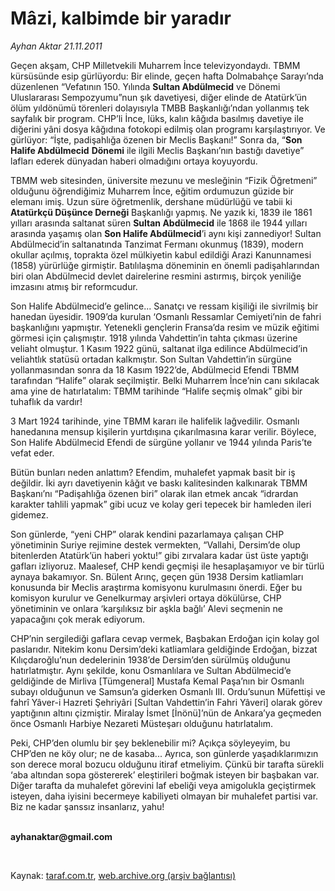 # Mâzi, kalbimde bir yaradır

*Ayhan Aktar 21.11.2011*

<div class="yazi"><p>Geçen akşam, CHP Milletvekili Muharrem İnce televizyondaydı. TBMM kürsüsünde esip gürlüyordu: Bir elinde, geçen hafta Dolmabahçe Sarayı’nda düzenlenen “Vefatının 150. Yılında <b>Sultan Abdülmecid</b> ve Dönemi Uluslararası Sempozyumu”nun şık davetiyesi, diğer elinde de Atatürk’ün ölüm yıldönümü törenleri dolayısıyla TMBB Başkanlığı’ndan yollanmış tek sayfalık bir program. CHP’li İnce, lüks, kalın kâğıda basılmış davetiye ile diğerini yâni dosya kâğıdına fotokopi edilmiş olan programı karşılaştırıyor. Ve gürlüyor: “İşte, padişahlığa özenen bir Meclis Başkanı!” Sonra da, “<b>Son Halife Abdülmecid</b> <b>Dönemi</b> ile ilgili Meclis Başkanı’nın bastığı davetiye” lafları ederek dünyadan haberi olmadığını ortaya koyuyordu.</p>
<p>TBMM web sitesinden, üniversite mezunu ve mesleğinin “Fizik Öğretmeni” olduğunu öğrendiğimiz Muharrem İnce, eğitim ordumuzun güzide bir elemanı imiş. Uzun süre öğretmenlik, dershane müdürlüğü ve tabii ki <b>Atatürkçü Düşünce Derneği</b> Başkanlığı yapmış. Ne yazık ki, 1839 ile 1861 yılları arasında saltanat süren <b>Sultan Abdülmecid</b> ile 1868 ile 1944 yılları arasında yaşamış olan <b>Son Halife Abdülmecid</b>’i aynı kişi zannediyor! Sultan Abdülmecid’in saltanatında Tanzimat Fermanı okunmuş (1839), modern okullar açılmış, toprakta özel mülkiyetin kabul edildiği Arazi Kanunnamesi (1858) yürürlüğe girmiştir. Batılılaşma döneminin en önemli padişahlarından biri olan Abdülmecid devlet dairelerine resmini astırmış, birçok yeniliğe imzasını atmış bir reformcudur.</p>
<p>Son Halife Abdülmecid’e gelince... Sanatçı ve ressam kişiliği ile sivrilmiş bir hanedan üyesidir. 1909’da kurulan ‘Osmanlı Ressamlar Cemiyeti’nin de fahri başkanlığını yapmıştır. Yetenekli gençlerin Fransa’da resim ve müzik eğitimi görmesi için çalışmıştır. 1918 yılında Vahdettin’in tahta çıkması üzerine veliaht olmuştur. 1 Kasım 1922 günü, saltanat ilga edilince Abdülmecid’in veliahtlık statüsü ortadan kalkmıştır. Son Sultan Vahdettin’in sürgüne yollanmasından sonra da 18 Kasım 1922’de, Abdülmecid Efendi TBMM tarafından “Halife” olarak seçilmiştir. Belki Muharrem İnce’nin canı sıkılacak ama yine de hatırlatalım: TBMM tarihinde “Halife seçmiş olmak” gibi bir tuhaflık da vardır!</p>
<p>3 Mart 1924 tarihinde, yine TBMM kararı ile halifelik lağvedilir. Osmanlı hanedanına mensup kişilerin yurtdışına çıkarılmasına karar verilir. Böylece, Son Halife Abdülmecid Efendi de sürgüne yollanır ve 1944 yılında Paris’te vefat eder.</p>
<p>Bütün bunları neden anlattım? Efendim, muhalefet yapmak basit bir iş değildir. İki ayrı davetiyenin kâğıt ve baskı kalitesinden kalkınarak TBMM Başkanı’nı “Padişahlığa özenen biri” olarak ilan etmek ancak “idrardan karakter tahlili yapmak” gibi ucuz ve kolay geri tepecek bir hamleden ileri gidemez.</p>
<p>Son günlerde, “yeni CHP” olarak kendini pazarlamaya çalışan CHP yönetiminin Suriye rejimine destek vermekten, “Vallahi, Dersim’de olup bitenlerden Atatürk’ün haberi yoktu!” gibi zırvalara kadar üst üste yaptığı gafları izliyoruz. Maalesef, CHP kendi geçmişi ile hesaplaşamıyor ve bir türlü aynaya bakamıyor. Sn. Bülent Arınç, geçen gün 1938 Dersim katliamları konusunda bir Meclis araştırma komisyonu kurulmasını önerdi. Eğer bu komisyon kurulur ve Genelkurmay arşivleri ortaya dökülürse, CHP yönetiminin ve onlara ‘karşılıksız bir aşkla bağlı’ Alevi seçmenin ne yapacağını çok merak ediyorum.</p>
<p>CHP’nin sergilediği gaflara cevap vermek, Başbakan Erdoğan için kolay gol paslarıdır. Nitekim konu Dersim’deki katliamlara geldiğinde Erdoğan, bizzat Kılıçdaroğlu’nun dedelerinin 1938’de Dersim’den sürülmüş olduğunu hatırlatmıştır. Aynı şekilde, konu Osmanlılara ve Sultan Abdülmecid’e geldiğinde de Mirliva [Tümgeneral] Mustafa Kemal Paşa’nın bir Osmanlı subayı olduğunun ve Samsun’a giderken Osmanlı III. Ordu’sunun Müfettişi ve fahrî Yâver-i Hazreti Şehriyâri [Sultan Vahdettin’in Fahri Yâveri] olarak görev yaptığının altını çizmiştir. Miralay İsmet [İnönü]’nün de Ankara’ya geçmeden önce Osmanlı Harbiye Nezareti Müsteşarı olduğunu hatırlatalım.</p>
<p>Peki, CHP’den olumlu bir şey beklenebilir mi? Açıkça söyleyeyim, bu CHP’den ne köy olur; ne de kasaba... Ayrıca, son günlerde yaşadıklarımızın son derece moral bozucu olduğunu itiraf etmeliyim. Çünkü bir tarafta sürekli ‘aba altından sopa göstererek’ eleştirileri boğmak isteyen bir başbakan var. Diğer tarafta da muhalefet görevini laf ebeliği veya amigolukla geçiştirmek isteyen, daha iyisini becermeye kabiliyeti olmayan bir muhalefet partisi var. Biz ne kadar şanssız insanlarız, yahu!</p>
<p><b><br/>ayhanaktar@gmail.com</b></p>
<p><b> </b></p>
</div>

Kaynak: [taraf.com.tr](http://www.taraf.com.tr/ayhan-aktar/makale-mazi-kalbimde-bir-yaradir.htm), [web.archive.org (arşiv bağlantısı)](http://web.archive.org/web/20131107154230/http://www.taraf.com.tr/ayhan-aktar/makale-mazi-kalbimde-bir-yaradir.htm)
